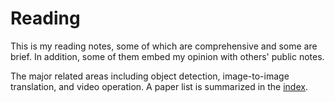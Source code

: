 # Reading

This is my reading notes, some of which are comprehensive and some are brief. In addition, some of them embed my opinion with others' public notes.

The major related areas including object detection, image-to-image translation, and video operation. A paper list is summarized in the [index](./index.md).
